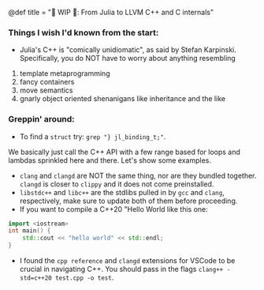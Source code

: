 @def title = "🚧 WIP 🚧: From Julia to LLVM C++ and C internals"

### Things I wish I'd known from the start:
- Julia's C++ is "comically unidiomatic", as said by Stefan Karpinski. Specifically, you do NOT have to worry about anything resembling
1. template metaprogramming
2. fancy containers
3. move semantics
4. gnarly object oriented shenanigans like inheritance and the like

### Greppin' around:
- To find a `struct` try: `grep "} jl_binding_t;"`.

We basically just call the C++ API with a few range based for loops and lambdas sprinkled here and there.
Let's show some examples.
- `clang` and `clangd` are NOT the same thing, nor are they bundled together. `clangd` is closer to `clippy` and it does not come preinstalled.
- `libstdc++` and `libc++` are the stdlibs pulled in by `gcc` and `clang`, respectively, make sure to update both of them before proceeding.
- If you want to compile a C++20 "Hello World like this one:
```cpp
import <iostream>
int main() {
    std::cout << "hello world" << std::endl;
}
```
- I found the `cpp reference` and `clangd` extensions for VSCode to be crucial in navigating C++.
You should pass in the flags `clang++ -std=c++20 test.cpp -o test`.
